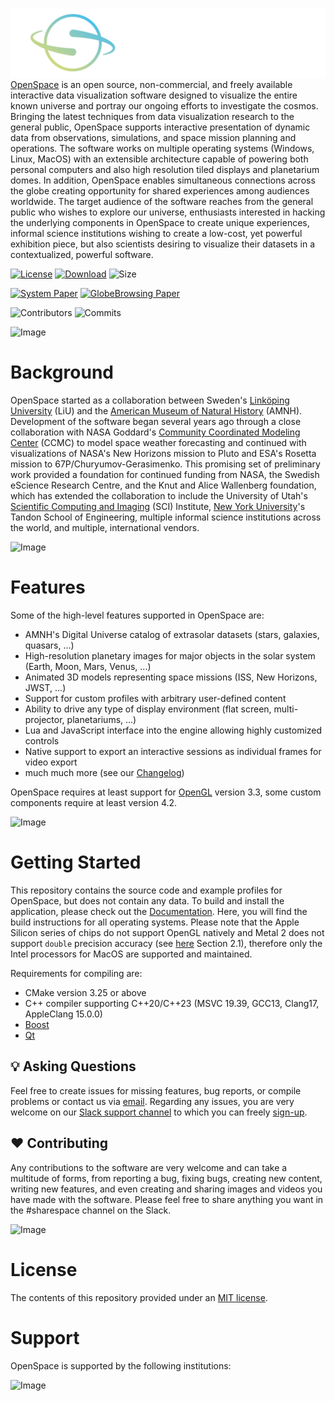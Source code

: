 ![OpenSpace Logo](/data/openspace-horiz-logo-crop.png)
[OpenSpace](http://openspaceproject.com) is an open source, non-commercial, and freely available interactive data visualization software designed to visualize the entire known universe and portray our ongoing efforts to investigate the cosmos. Bringing the latest techniques from data visualization research to the general public, OpenSpace supports interactive presentation of dynamic data from observations, simulations, and space mission planning and operations. The software works on multiple operating systems (Windows, Linux, MacOS) with an extensible architecture capable of powering both personal computers and also high resolution tiled displays and planetarium domes. In addition, OpenSpace enables simultaneous connections across the globe creating opportunity for shared experiences among audiences worldwide. The target audience of the software reaches from the general public who wishes to explore our universe, enthusiasts interested in hacking the underlying components in OpenSpace to create unique experiences, informal science institutions wishing to create a low-cost, yet powerful exhibition piece, but also scientists desiring to visualize their datasets in a contextualized, powerful software.

[![License](https://img.shields.io/badge/License-MIT-purple.svg?style=flat-square)](LICENSE)
[![Download](https://img.shields.io/github/v/tag/OpenSpace/OpenSpace?label=Version&color=maroon&style=flat-square)](https://www.openspaceproject.com/installation)
![Size](https://img.shields.io/github/repo-size/OpenSpace/OpenSpace?style=flat-square&color=red)

[![System Paper](https://img.shields.io/badge/System%20Paper-10.1109%2FTVCG.2019.2934259-blue?style=flat-square)](https://doi.org/10.1109/TVCG.2019.2934259)
[![GlobeBrowsing Paper](https://img.shields.io/badge/GlobeBrowsing%20Paper-https%3A%2F%2Fdoi.org%2F10.1109%2FTVCG.2017.2743958-blue?style=flat-square)](https://doi.org/10.1109/TVCG.2017.2743958)

![Contributors](https://img.shields.io/github/contributors/OpenSpace/OpenSpace?style=flat-square)
![Commits](https://img.shields.io/github/commit-activity/m/OpenSpace/OpenSpace?color=green&style=flat-square)

![Image](https://docs.openspaceproject.com/en/latest/_static/images/collection.jpg)


# Background
OpenSpace started as a collaboration between Sweden's [Linköping University](https://immvis.github.io) (LiU) and the [American Museum of Natural History](https://www.amnh.org) (AMNH). Development of the software began several years ago through a close collaboration with NASA Goddard's [Community Coordinated Modeling Center](https://ccmc.gsfc.nasa.gov) (CCMC) to model space weather forecasting and continued with visualizations of NASA's New Horizons mission to Pluto and ESA's Rosetta mission to 67P/Churyumov-Gerasimenko. This promising set of preliminary work provided a foundation for continued funding from NASA, the Swedish eScience Research Centre, and the Knut and Alice Wallenberg foundation, which has extended the collaboration to include the University of Utah's [Scientific Computing and Imaging](https://www.sci.utah.edu) (SCI) Institute, [New York University](https://www.nyu.edu)'s Tandon School of Engineering, multiple informal science institutions across the world, and multiple, international vendors.

![Image](https://docs.openspaceproject.com/en/latest/_static/images/presentation.jpg)


# Features
Some of the high-level features supported in OpenSpace are:
  - AMNH's Digital Universe catalog of extrasolar datasets (stars, galaxies, quasars, ...)
  - High-resolution planetary images for major objects in the solar system (Earth, Moon, Mars, Venus, ...)
  - Animated 3D models representing space missions (ISS, New Horizons, JWST, ...)
  - Support for custom profiles with arbitrary user-defined content
  - Ability to drive any type of display environment (flat screen, multi-projector, planetariums, ...)
  - Lua and JavaScript interface into the engine allowing highly customized controls
  - Native support to export an interactive sessions as individual frames for video export
  - much much more (see our [Changelog](http://wiki.openspaceproject.com/docs/general/releases))

OpenSpace requires at least support for [OpenGL](https://www.opengl.org/) version 3.3, some custom components require at least version 4.2.

![Image](https://docs.openspaceproject.com/en/latest/_static/images/display-systems.jpg)


# Getting Started
This repository contains the source code and example profiles for OpenSpace, but does not contain any data. To build and install the application, please check out the [Documentation](https://docs.openspaceproject.com). Here, you will find the build instructions for all operating systems. Please note that the Apple Silicon series of chips do not support OpenGL natively and Metal 2 does not support `double` precision accuracy (see [here](https://developer.apple.com/metal/Metal-Shading-Language-Specification.pdf) Section 2.1), therefore only the Intel processors for MacOS are supported and maintained.

Requirements for compiling are:
  - CMake version 3.25 or above
  - C++ compiler supporting C++20/C++23 (MSVC 19.39, GCC13, Clang17, AppleClang 15.0.0)
  - [Boost](http://www.boost.org/)
  - [Qt](http://www.qt.io/download)


## :bulb: Asking Questions
Feel free to create issues for missing features, bug reports, or compile problems or contact us via [email](mailto:support@openspaceproject.com?subject=OpenSpace:). Regarding any issues, you are very welcome on our [Slack support channel](https://openspacesupport.slack.com) to which you can freely [sign-up](https://join.slack.com/t/openspacesupport/shared_invite/zt-24uhn3wvo-gCGHgjg2m9tHzKUEb_FyMQ).

## :heart: Contributing
Any contributions to the software are very welcome and can take a multitude of forms, from reporting a bug, fixing bugs, creating new content, writing new features, and even creating and sharing images and videos you have made with the software. Please feel free to share anything you want in the #sharespace channel on the Slack.

![Image](https://docs.openspaceproject.com/en/latest/_static/images/himalaya-nkpg-dome.jpg)


# License
The contents of this repository provided under an [MIT license](https://github.com/OpenSpace/OpenSpace/blob/master/LICENSE.md).


# Support
OpenSpace is supported by the following institutions:

![Image](https://docs.openspaceproject.com/en/latest/_static/logos/sponsors.png)
